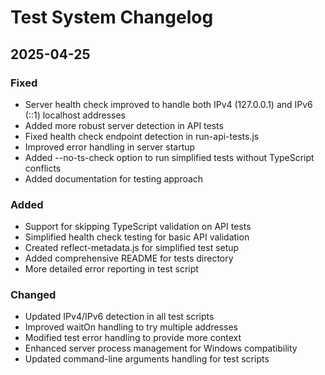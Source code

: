 # Test System Changelog

## 2025-04-25

### Fixed

- Server health check improved to handle both IPv4 (127.0.0.1) and IPv6 (::1) localhost addresses
- Added more robust server detection in API tests
- Fixed health check endpoint detection in run-api-tests.js
- Improved error handling in server startup
- Added --no-ts-check option to run simplified tests without TypeScript conflicts
- Added documentation for testing approach

### Added

- Support for skipping TypeScript validation on API tests
- Simplified health check testing for basic API validation
- Created reflect-metadata.js for simplified test setup
- Added comprehensive README for tests directory
- More detailed error reporting in test script

### Changed

- Updated IPv4/IPv6 detection in all test scripts
- Improved waitOn handling to try multiple addresses
- Modified test error handling to provide more context
- Enhanced server process management for Windows compatibility
- Updated command-line arguments handling for test scripts 